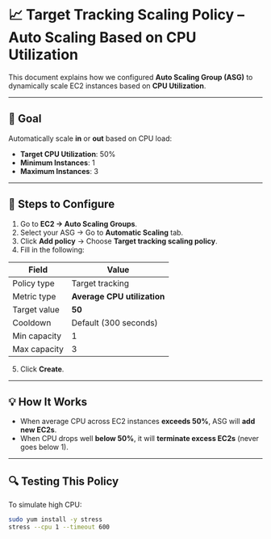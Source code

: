 # 📈 Target Tracking Scaling Policy – Auto Scaling Based on CPU Utilization

This document explains how we configured **Auto Scaling Group (ASG)** to dynamically scale EC2 instances based on **CPU Utilization**.

---

## 🎯 Goal

Automatically scale **in** or **out** based on CPU load:

- **Target CPU Utilization**: 50%
- **Minimum Instances**: 1
- **Maximum Instances**: 3

---

## 🔧 Steps to Configure

1. Go to **EC2 → Auto Scaling Groups**.
2. Select your ASG → Go to **Automatic Scaling** tab.
3. Click **Add policy** → Choose **Target tracking scaling policy**.
4. Fill in the following:

| Field | Value |
|-------|-------|
| Policy type | Target tracking |
| Metric type | **Average CPU utilization** |
| Target value | **50** |
| Cooldown | Default (300 seconds) |
| Min capacity | 1 |
| Max capacity | 3 |

5. Click **Create**.

---

## 💡 How It Works

- When average CPU across EC2 instances **exceeds 50%**, ASG will **add new EC2s**.
- When CPU drops well **below 50%**, it will **terminate excess EC2s** (never goes below 1).

---

## 🔍 Testing This Policy

To simulate high CPU:

```bash
sudo yum install -y stress
stress --cpu 1 --timeout 600


